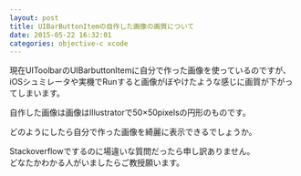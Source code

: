 ```yaml
---
layout: post
title: UIBarButtonItemの自作した画像の画質について
date: 2015-05-22 16:32:01
categories: objective-c xcode
---
```

<p>現在UIToolbarのUIBarbuttonItemに自分で作った画像を使っているのですが、iOSシュミレータや実機でRunすると画像がぼやけたような感じに画質が下がってしまいます。</p>

<p>自作した画像は画像はIllustratorで50×50pixelsの円形のものです。</p>

<p>どのようにしたら自分で作った画像を綺麗に表示できるでしょうか。</p>

<p>Stackoverflowでするのに場違いな質問だったら申し訳ありません。<br>
どなたかわかる人がいましたらご教授願います。</p>

